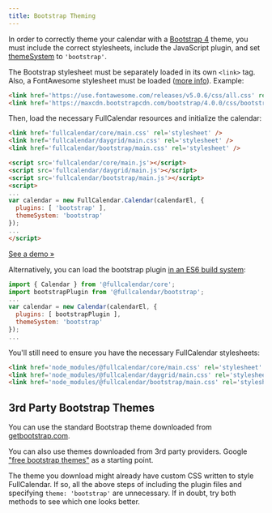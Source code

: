 ```yaml
---
title: Bootstrap Theming
---
```


In order to correctly theme your calendar with a [Bootstrap 4](https://getbootstrap.com/) theme, you must include the correct stylesheets, include the JavaScript plugin, and set [themeSystem](themeSystem) to `'bootstrap'`.

The Bootstrap stylesheet must be separately loaded in its own `<link>` tag. Also, a FontAwesome stylesheet must be loaded ([more info](https://fontawesome.com/get-started)). Example:

```html
<link href='https://use.fontawesome.com/releases/v5.0.6/css/all.css' rel='stylesheet'>
<link href='https://maxcdn.bootstrapcdn.com/bootstrap/4.0.0/css/bootstrap.min.css' rel='stylesheet' />
```

Then, load the necessary FullCalendar resources and initialize the calendar:

```html
<link href='fullcalendar/core/main.css' rel='stylesheet' />
<link href='fullcalendar/daygrid/main.css' rel='stylesheet' />
<link href='fullcalendar/bootstrap/main.css' rel='stylesheet' />

<script src='fullcalendar/core/main.js'></script>
<script src='fullcalendar/daygrid/main.js'></script>
<script src='fullcalendar/bootstrap/main.js'></script>
<script>
...
var calendar = new FullCalendar.Calendar(calendarEl, {
  plugins: [ 'bootstrap' ],
  themeSystem: 'bootstrap'
});
...
</script>
```

[See a demo &raquo;](bootstrap-theme-demo)

Alternatively, you can load the bootstrap plugin [in an ES6 build system](initialize-es6):

```js
import { Calendar } from '@fullcalendar/core';
import bootstrapPlugin from '@fullcalendar/bootstrap';
...
var calendar = new Calendar(calendarEl, {
  plugins: [ bootstrapPlugin ],
  themeSystem: 'bootstrap'
});
...
```

You'll still need to ensure you have the necessary FullCalendar stylesheets:

```html
<link href='node_modules/@fullcalendar/core/main.css' rel='stylesheet' />
<link href='node_modules/@fullcalendar/daygrid/main.css' rel='stylesheet' />
<link href='node_modules/@fullcalendar/bootstrap/main.css' rel='stylesheet' />
```

## 3rd Party Bootstrap Themes

You can use the standard Bootstrap theme downloaded from [getbootstrap.com](https://getbootstrap.com/).

You can also use themes downloaded from 3rd party providers. Google ["free bootstrap themes"](https://www.google.com/search?q=free+bootstrap+themes) as a starting point.

The theme you download might already have custom CSS written to style FullCalendar. If so, all the above steps of including the plugin files and specifying `theme: 'bootstrap'` are unnecessary. If in doubt, try both methods to see which one looks better.
